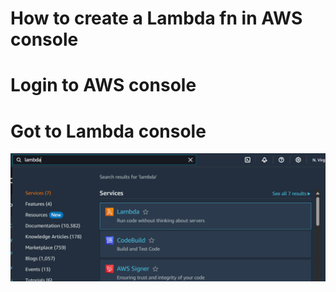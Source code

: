 # How to create a Lambda fn in AWS console

# Login to AWS console

# Got to Lambda console
![alt text](image.png)

# 